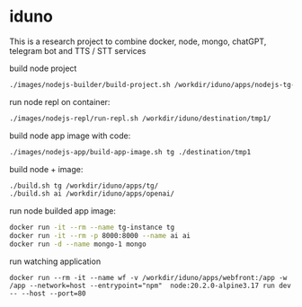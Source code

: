 # iduno

This is a research project to combine docker, node, mongo, chatGPT, telegram bot and TTS / STT services

build node project
```bash
./images/nodejs-builder/build-project.sh /workdir/iduno/apps/nodejs-tg-bot /workdir/iduno/destination/tmp1
```

run node repl on container:
```bash
./images/nodejs-repl/run-repl.sh /workdir/iduno/destination/tmp1/
```

build node app image with code:
```bash
./images/nodejs-app/build-app-image.sh tg ./destination/tmp1
```

build node + image:
```bash
./build.sh tg /workdir/iduno/apps/tg/
./build.sh ai /workdir/iduno/apps/openai/
```

run node builded app image:
```bash
docker run -it --rm --name tg-instance tg
docker run -it --rm -p 8000:8000 --name ai ai
docker run -d --name mongo-1 mongo
```

run watching application
```
docker run --rm -it --name wf -v /workdir/iduno/apps/webfront:/app -w /app --network=host --entrypoint="npm"  node:20.2.0-alpine3.17 run dev -- --host --port=80
```

